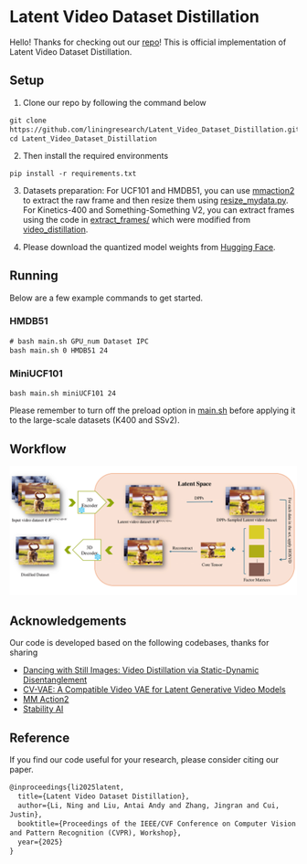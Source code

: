 # Latent Video Dataset Distillation

Hello! Thanks for checking out our [repo](https://github.com/liningresearch/Latent_Video_Dataset_Distillation)! This is official implementation of Latent Video Dataset Distillation.

## Setup
1. Clone our repo by following the command below
```
git clone https://github.com/liningresearch/Latent_Video_Dataset_Distillation.git
cd Latent_Video_Dataset_Distillation
```

2. Then install the required environments
```
pip install -r requirements.txt
```
3. Datasets preparation:
For UCF101 and HMDB51, you can use [mmaction2](https://github.com/open-mmlab/mmaction2) to extract the raw frame and then resize them using [resize_mydata.py](./distill_utils/resize_mydata.py). For Kinetics-400 and Something-Something V2, you can extract frames using the code in [extract_frames/](./extract_frames/) which were modified from [video_distillation](https://github.com/yuz1wan/video_distillation). 

4. Please download the quantized model weights from [Hugging Face](https://huggingface.co/datasets/Ning9319/Latent_Video_Dataset_Distillation/tree/main).

## Running
Below are a few example commands to get started.

### HMDB51
```
# bash main.sh GPU_num Dataset IPC
bash main.sh 0 HMDB51 24
```

### MiniUCF101
```
bash main.sh miniUCF101 24
```
Please remember to turn off the preload option in [main.sh](./main.sh) before applying it to the large-scale datasets (K400 and SSv2).

## Workflow
![overall_workflow](https://github.com/Ning9319/Latent_Video_Dataset_Distillation/blob/main/resources/method.png)


## Acknowledgements
Our code is developed based on the following codebases, thanks for sharing
* [Dancing with Still Images: Video Distillation via Static-Dynamic Disentanglement](https://github.com/yuz1wan/video_distillation)
* [CV-VAE: A Compatible Video VAE for Latent Generative Video Models](https://github.com/AILab-CVC/CV-VAE)
* [MM Action2](https://github.com/open-mmlab/mmaction2)
* [Stability AI](https://huggingface.co/stabilityai/sd-vae-ft-mse/tree/main)

## Reference 
If you find our code useful for your research, please consider citing our paper.
```
@inproceedings{li2025latent,
  title={Latent Video Dataset Distillation},
  author={Li, Ning and Liu, Antai Andy and Zhang, Jingran and Cui, Justin},
  booktitle={Proceedings of the IEEE/CVF Conference on Computer Vision and Pattern Recognition (CVPR), Workshop},
  year={2025}
}
```

